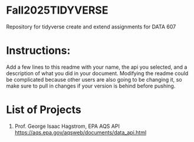 
# Fall2025TIDYVERSE

Repository for tidyverse create and extend assignments for DATA 607

# Instructions:

Add a few lines to this readme with your name, the api you selected, and a description of what you did in your document. Modifying the readme could be complicated because other users are also going to be changing it, so make sure to pull in changes if your version is behind before pushing.

# List of Projects

1. Prof. George Isaac Hagstrom, EPA AQS API <https://aqs.epa.gov/aqsweb/documents/data_api.html>

